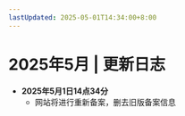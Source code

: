 ```yaml
---
lastUpdated: 2025-05-01T14:34:00+8:00
---
```


# 2025年5月 | 更新日志

- **2025年5月1日14点34分**
  - 网站将进行重新备案，删去旧版备案信息
